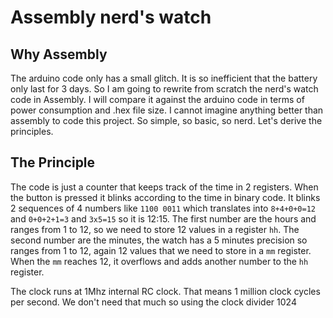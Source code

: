 # Assembly nerd's watch

## Why Assembly
The arduino code only has a small glitch. It is so inefficient that the battery only last for 3 days. So I am going to rewrite from scratch the nerd's watch code in Assembly. I will compare it against the arduino code in terms of power consumption and .hex file size. I cannot imagine anything better than assembly to code this project. So simple, so basic, so nerd. Let's derive the principles.

## The Principle
The code is just a counter that keeps track of the time in 2 registers. When the button is pressed it blinks according to the time in binary code. It blinks 2 sequences of 4 numbers like `1100 0011` which translates into `8+4+0+0=12` and `0+0+2+1=3` and `3x5=15` so it is 12:15. The first number  are the hours and ranges from 1 to 12, so we need to store 12 values in a register `hh`. The second number are the minutes, the watch has a 5 minutes precision so ranges from 1 to 12, again 12 values that we need to store in a `mm` register. When the `mm` reaches 12, it overflows and adds another number to the `hh` register.

The clock runs at 1Mhz internal RC clock. That means 1 million clock cycles per second. We don't need that much so using the clock divider 1024 

